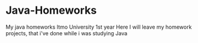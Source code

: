 # Java-Homeworks
My java homeworks Itmo University 1st year
Here I will leave my homework projects, that i've done while i was studying Java 
